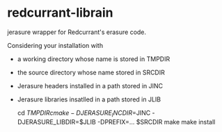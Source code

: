 redcurrant-librain
==================

jerasure wrapper for Redcurrant's erasure code.

Considering your installation with
  * a working directory whose name is stored in TMPDIR
  * the source directory whose name stored in SRCDIR
  * Jerasure headers installed in a path stored in JINC
  * Jerasure libraries insatlled in a path stored in JLIB

    cd $TMPDIR
    cmake -DJERASURE_INCDIR=$JINC -DJERASURE_LIBDIR=$JLIB -DPREFIX=... $SRCDIR
    make
    make install

